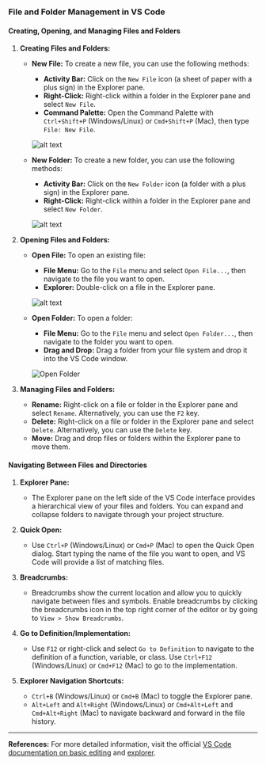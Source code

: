 ### File and Folder Management in VS Code

#### Creating, Opening, and Managing Files and Folders

1. **Creating Files and Folders:**
   - **New File:** To create a new file, you can use the following methods:
     - **Activity Bar:** Click on the `New File` icon (a sheet of paper with a plus sign) in the Explorer pane.
     - **Right-Click:** Right-click within a folder in the Explorer pane and select `New File`.
     - **Command Palette:** Open the Command Palette with `Ctrl+Shift+P` (Windows/Linux) or `Cmd+Shift+P` (Mac), then type `File: New File`.

     ![alt text](image-14.png)

   - **New Folder:** To create a new folder, you can use the following methods:
     - **Activity Bar:** Click on the `New Folder` icon (a folder with a plus sign) in the Explorer pane.
     - **Right-Click:** Right-click within a folder in the Explorer pane and select `New Folder`.

     ![alt text](image-15.png)

2. **Opening Files and Folders:**
   - **Open File:** To open an existing file:
     - **File Menu:** Go to the `File` menu and select `Open File...`, then navigate to the file you want to open.
     - **Explorer:** Double-click on a file in the Explorer pane.

     ![alt text](image-16.png)

   - **Open Folder:** To open a folder:
     - **File Menu:** Go to the `File` menu and select `Open Folder...`, then navigate to the folder you want to open.
     - **Drag and Drop:** Drag a folder from your file system and drop it into the VS Code window.

     ![Open Folder](https://code.visualstudio.com/assets/docs/getstarted/tips-and-tricks/open-folder.png)

3. **Managing Files and Folders:**
   - **Rename:** Right-click on a file or folder in the Explorer pane and select `Rename`. Alternatively, you can use the `F2` key.
   - **Delete:** Right-click on a file or folder in the Explorer pane and select `Delete`. Alternatively, you can use the `Delete` key.
   - **Move:** Drag and drop files or folders within the Explorer pane to move them.


#### Navigating Between Files and Directories

1. **Explorer Pane:**
   - The Explorer pane on the left side of the VS Code interface provides a hierarchical view of your files and folders. You can expand and collapse folders to navigate through your project structure.

2. **Quick Open:**
   - Use `Ctrl+P` (Windows/Linux) or `Cmd+P` (Mac) to open the Quick Open dialog. Start typing the name of the file you want to open, and VS Code will provide a list of matching files.

3. **Breadcrumbs:**
   - Breadcrumbs show the current location and allow you to quickly navigate between files and symbols. Enable breadcrumbs by clicking the breadcrumbs icon in the top right corner of the editor or by going to `View > Show Breadcrumbs`.

4. **Go to Definition/Implementation:**
   - Use `F12` or right-click and select `Go to Definition` to navigate to the definition of a function, variable, or class. Use `Ctrl+F12` (Windows/Linux) or `Cmd+F12` (Mac) to go to the implementation.

5. **Explorer Navigation Shortcuts:**
   - `Ctrl+B` (Windows/Linux) or `Cmd+B` (Mac) to toggle the Explorer pane.
   - `Alt+Left` and `Alt+Right` (Windows/Linux) or `Cmd+Alt+Left` and `Cmd+Alt+Right` (Mac) to navigate backward and forward in the file history.

---

**References:**
For more detailed information, visit the official [VS Code documentation on basic editing](https://code.visualstudio.com/docs/editor/codebasics) and [explorer](https://code.visualstudio.com/docs/getstarted/userinterface#_explorer).